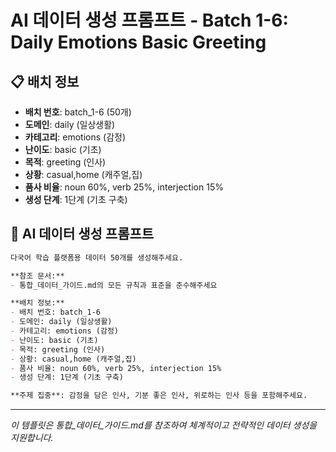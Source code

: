 # AI 데이터 생성 프롬프트 - Batch 1-6: Daily Emotions Basic Greeting

## 📋 배치 정보
- **배치 번호**: batch_1-6 (50개)
- **도메인**: daily (일상생활)
- **카테고리**: emotions (감정)
- **난이도**: basic (기초)
- **목적**: greeting (인사)
- **상황**: casual,home (캐주얼,집)
- **품사 비율**: noun 60%, verb 25%, interjection 15%
- **생성 단계**: 1단계 (기초 구축)

## 🎯 AI 데이터 생성 프롬프트

```markdown
다국어 학습 플랫폼용 데이터 50개를 생성해주세요.

**참조 문서:**
- 통합_데이터_가이드.md의 모든 규칙과 표준을 준수해주세요

**배치 정보:**
- 배치 번호: batch_1-6
- 도메인: daily (일상생활)
- 카테고리: emotions (감정)
- 난이도: basic (기초)
- 목적: greeting (인사)
- 상황: casual,home (캐주얼,집)
- 품사 비율: noun 60%, verb 25%, interjection 15%
- 생성 단계: 1단계 (기초 구축)

**주제 집중**: 감정을 담은 인사, 기분 좋은 인사, 위로하는 인사 등을 포함해주세요.
```

---

_이 템플릿은 통합_데이터_가이드.md를 참조하여 체계적이고 전략적인 데이터 생성을 지원합니다._
